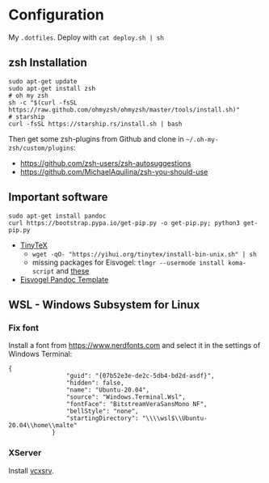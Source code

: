 # Configuration

My `.dotfiles`. Deploy with `cat deploy.sh | sh`

## zsh Installation

~~~{.shell}
sudo apt-get update
sudo apt-get install zsh
# oh my zsh
sh -c "$(curl -fsSL https://raw.github.com/ohmyzsh/ohmyzsh/master/tools/install.sh)"
# starship
curl -fsSL https://starship.rs/install.sh | bash
~~~

Then get some zsh-plugins from Github and clone in `~/.oh-my-zsh/custom/plugins`:

- <https://github.com/zsh-users/zsh-autosuggestions>
- <https://github.com/MichaelAquilina/zsh-you-should-use>

## Important software

~~~{.shell}
sudo apt-get install pandoc
curl https://bootstrap.pypa.io/get-pip.py -o get-pip.py; python3 get-pip.py
~~~

- [TinyTeX](https://yihui.org/tinytex)
  - `wget -qO- "https://yihui.org/tinytex/install-bin-unix.sh" | sh`
  - missing packages for Eisvogel:
      `tlmgr --usermode install koma-script` and [these](tinytex-pkg.txt)
- [Eisvogel Pandoc Template](https://github.com/Wandmalfarbe/pandoc-latex-template/releases)

## WSL - Windows Subsystem for Linux

### Fix font

Install a font from <https://www.nerdfonts.com> and select it in the settings of Windows Terminal:

~~~{.json}
{
                "guid": "{07b52e3e-de2c-5db4-bd2d-asdf}",
                "hidden": false,
                "name": "Ubuntu-20.04",
                "source": "Windows.Terminal.Wsl",
                "fontFace": "BitstreamVeraSansMono NF",
                "bellStyle": "none",
                "startingDirectory": "\\\\wsl$\\Ubuntu-20.04\\home\\malte"
            }
~~~

### XServer

Install [vcxsrv](https://skeptric.com/wsl2-xserver/).
